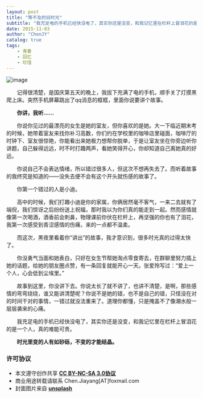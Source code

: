 ```yaml
---
layout: post
title: "等不及的旧时光"
subtitle: "我充足电的手机已经快没电了，其实你还是没变，和我记忆里在栏杆上冒泪花的是一个人，真的难能可贵"
date: 2015-11-03
author: "ChenJY"
catalog: true
tags: 
    - 青春
    - 回忆
    - 珍惜
---
```


![image](http://o9oomuync.bkt.clouddn.com/716760859261034685.jpg)

　　记得很清楚，是国庆第五天的晚上，我拔下充满了电的手机，顺手关了灯摸黑爬上床。突然手机屏幕跳出了qq消息的框框，里面你说要讲个故事。

　　__你讲，我听……__

　　你说你见过的最漂亮的女生是她的室友，但你喜欢的是她。大一下临近期末考的时候，她带着室友来找你补习高数，你们约在学校里的咖啡店里碰面，咖啡厅的时钟下、室友很惊艳，你能看出来她极力想帮你脱单，于是让室友坐在你旁边听你讲题，自己躲得远远，时不时打趣两声，看她笑得开心，你却知道自己离她真的好远。

　　你说自己不会表达情绪，所以错过很多人，但这次不想再失去了。而听着故事的我终究是知道的——没失去便不会有这个开头就伤感的故事了。

　　你第一个错过的人是小迪。

　　高中的时候，我们打趣小迪是你的家属，你俩居然毫不客气，一来二去就有了端倪，我们惊讶之后纷纷送上祝福，那时我以为你们真的能走到一起。然而感情就像第一次喝酒，酒香前会刺鼻，物理课前你伏在栏杆上，再坚强的你也有了泪花，我第一次感受到青涩感情的伤痛，来的一点都不温柔。

　　而这次，黑夜里看着你“讲出”的故事，我才意识到，很多时光真的过得太快了。

　　你没勇气当面和她表白，只好在女生节帮她淘点零食寄去，在群聊里努力插上她的话题，给她的朋友圈点赞，有一条回复就能开心一天。张爱玲写过：“爱上一个人，心会低到尘埃里。”

　　故事到这里，你没讲下去。你说太长了就不讲了，也讲不清楚，是啊，那些感情的弯弯绕绕，谁又能讲清楚呢？你说不是她的错，也不是自己的错，只怪没在对的时间干对的事情，一错过就没法重来了。道理你都懂，只是掩盖不了像潮水般一层层袭来的心痛。

　　我充足电的手机已经快没电了，其实你还是没变，和我记忆里在栏杆上冒泪花的是一个人，真的难能可贵。

　　__时光里变的人有如砂砾，不变的才能结晶。__

### 许可协议
* 本文遵守创作共享 <a href="https://creativecommons.org/licenses/by-nc-sa/3.0/cn/" target="_blank"><b>CC BY-NC-SA 3.0协议</b></a>
* 商业用途转载请联系 Chen.Jiayang[AT]foxmail.com
* 封面图片来自 <a href="https://unsplash.com/" target="_blank"><b> unsplash </b></a>